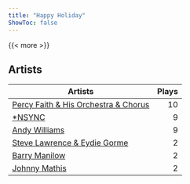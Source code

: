 ```yaml
---
title: "Happy Holiday"
ShowToc: false
---
```


{{< more >}}

## Artists
Artists | Plays 
----- | -----: 
[Percy Faith & His Orchestra & Chorus](/artists/percy-faith-his-orchestra-chorus-30066836) | 10
[*NSYNC](/artists/nsync-31882) | 9
[Andy Williams](/artists/andy-williams-16425) | 9
[Steve Lawrence & Eydie Gorme](/artists/steve-lawrence-eydie-gorme-205352) | 2
[Barry Manilow](/artists/barry-manilow-31897) | 2
[Johnny Mathis](/artists/johnny-mathis-14581) | 2

